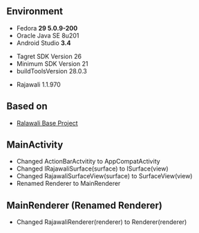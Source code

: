 ## Environment
* Fedora **29 5.0.9-200**
* Oracle Java SE 8u201
* Android Studio **3.4**
 - Tagret SDK Version 26
 - Minimum SDK Version 21
 - buildToolsVersion 28.0.3
* Rajawali 1.1.970

## Based on
* [Ralawali Base Project](http://www.clintonmedbery.com/basic-rajawali3d-tutorial-for-android/)

## MainActivity
* Changed ActionBarActvitity to AppCompatActivity
* Changed IRajawaliSurface(surface) to ISurface(view)
* Changed RajawaliSurfaceView(surface) to SurfaceView(view)
* Renamed Renderer to MainRenderer

## MainRenderer (Renamed Renderer)
* Changed RajawaliRenderer(renderer) to Renderer(renderer)
